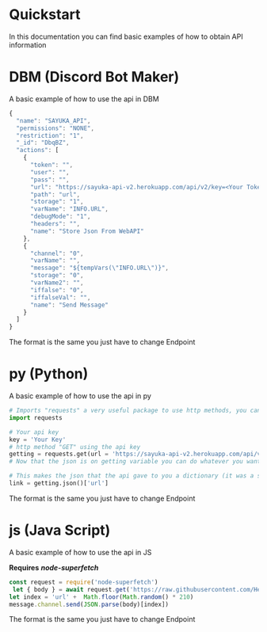 # Quickstart
In this documentation you can find basic examples of how to obtain API information

# DBM (Discord Bot Maker)
A basic example of how to use the api in DBM

```js
{
  "name": "SAYUKA_API",
  "permissions": "NONE",
  "restriction": "1",
  "_id": "DbqBZ",
  "actions": [
    {
      "token": "",
      "user": "",
      "pass": "",
      "url": "https://sayuka-api-v2.herokuapp.com/api/v2/key=<Your Token>/neko",
      "path": "url",
      "storage": "1",
      "varName": "INFO.URL",
      "debugMode": "1",
      "headers": "",
      "name": "Store Json From WebAPI"
    },
    {
      "channel": "0",
      "varName": "",
      "message": "${tempVars(\"INFO.URL\")}",
      "storage": "0",
      "varName2": "",
      "iffalse": "0",
      "iffalseVal": "",
      "name": "Send Message"
    }
  ]
}
```
The format is the same you just have to change Endpoint

# py (Python)
A basic example of how to use the api in py

```py
# Imports "requests" a very useful package to use http methods, you can install it via pip
import requests

# Your api key
key = 'Your Key'
# http method "GET" using the api key
getting = requests.get(url = 'https://sayuka-api-v2.herokuapp.com/api/v2/key=%s/rape'%key)
# Now that the json is on getting variable you can do whatever you want

# This makes the json that the api gave to you a dictionary (it was a string) and gets the url key
link = getting.json()['url']
```
The format is the same you just have to change Endpoint

# js (Java Script)
A basic example of how to use the api in JS

**Requires** ***node-superfetch***

```js
const request = require('node-superfetch')
 let { body } = await request.get('https://raw.githubusercontent.com/Hentaiartz/SayukaAPI/master/api/v2/lewrd.json')
let index = 'url' +  Math.floor(Math.random() * 210) 
message.channel.send(JSON.parse(body)[index])
```
The format is the same you just have to change Endpoint

